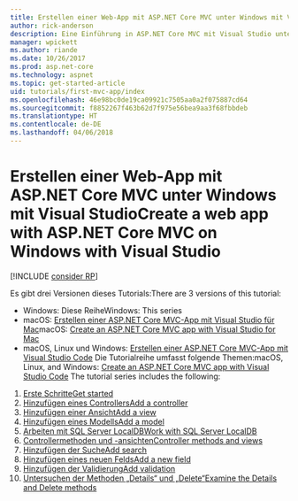 ```yaml
---
title: Erstellen einer Web-App mit ASP.NET Core MVC unter Windows mit Visual Studio
author: rick-anderson
description: Eine Einführung in ASP.NET Core MVC mit Visual Studio unter Windows finden Sie im Inhaltsverzeichnis.
manager: wpickett
ms.author: riande
ms.date: 10/26/2017
ms.prod: asp.net-core
ms.technology: aspnet
ms.topic: get-started-article
uid: tutorials/first-mvc-app/index
ms.openlocfilehash: 46e98bc0de19ca09921c7505aa0a2f075887cd64
ms.sourcegitcommit: f8852267f463b62d7f975e56bea9aa3f68fbbdeb
ms.translationtype: HT
ms.contentlocale: de-DE
ms.lasthandoff: 04/06/2018
---
```

# <a name="create-a-web-app-with-aspnet-core-mvc-on-windows-with-visual-studio"></a><span data-ttu-id="0e97b-103">Erstellen einer Web-App mit ASP.NET Core MVC unter Windows mit Visual Studio</span><span class="sxs-lookup"><span data-stu-id="0e97b-103">Create a web app with ASP.NET Core MVC on Windows with Visual Studio</span></span>

[!INCLUDE [consider RP](../../includes/razor.md)]

<span data-ttu-id="0e97b-104">Es gibt drei Versionen dieses Tutorials:</span><span class="sxs-lookup"><span data-stu-id="0e97b-104">There are 3 versions of this tutorial:</span></span>

* <span data-ttu-id="0e97b-105">Windows: Diese Reihe</span><span class="sxs-lookup"><span data-stu-id="0e97b-105">Windows: This series</span></span>
* <span data-ttu-id="0e97b-106">macOS: [Erstellen einer ASP.NET Core MVC-App mit Visual Studio für Mac](xref:tutorials/first-mvc-app-mac/start-mvc)</span><span class="sxs-lookup"><span data-stu-id="0e97b-106">macOS: [Create an ASP.NET Core MVC app with Visual Studio for Mac](xref:tutorials/first-mvc-app-mac/start-mvc)</span></span>
* <span data-ttu-id="0e97b-107">macOS, Linux und Windows: [Erstellen einer ASP.NET Core MVC-App mit Visual Studio Code](xref:tutorials/first-mvc-app-xplat/start-mvc) Die Tutorialreihe umfasst folgende Themen:</span><span class="sxs-lookup"><span data-stu-id="0e97b-107">macOS, Linux, and Windows: [Create an ASP.NET Core MVC app with Visual Studio Code](xref:tutorials/first-mvc-app-xplat/start-mvc) The tutorial series includes the following:</span></span>

1. [<span data-ttu-id="0e97b-108">Erste Schritte</span><span class="sxs-lookup"><span data-stu-id="0e97b-108">Get started</span></span>](start-mvc.md)
1. [<span data-ttu-id="0e97b-109">Hinzufügen eines Controllers</span><span class="sxs-lookup"><span data-stu-id="0e97b-109">Add a controller</span></span>](adding-controller.md)
1. [<span data-ttu-id="0e97b-110">Hinzufügen einer Ansicht</span><span class="sxs-lookup"><span data-stu-id="0e97b-110">Add a view</span></span>](adding-view.md)
1. [<span data-ttu-id="0e97b-111">Hinzufügen eines Modells</span><span class="sxs-lookup"><span data-stu-id="0e97b-111">Add a model</span></span>](adding-model.md)
1. [<span data-ttu-id="0e97b-112">Arbeiten mit SQL Server LocalDB</span><span class="sxs-lookup"><span data-stu-id="0e97b-112">Work with SQL Server LocalDB</span></span>](working-with-sql.md)
1. [<span data-ttu-id="0e97b-113">Controllermethoden und -ansichten</span><span class="sxs-lookup"><span data-stu-id="0e97b-113">Controller methods and views</span></span>](controller-methods-views.md)
1. [<span data-ttu-id="0e97b-114">Hinzufügen der Suche</span><span class="sxs-lookup"><span data-stu-id="0e97b-114">Add search</span></span>](search.md)
1. [<span data-ttu-id="0e97b-115">Hinzufügen eines neuen Felds</span><span class="sxs-lookup"><span data-stu-id="0e97b-115">Add a new field</span></span>](new-field.md)
1. [<span data-ttu-id="0e97b-116">Hinzufügen der Validierung</span><span class="sxs-lookup"><span data-stu-id="0e97b-116">Add validation</span></span>](validation.md)
1. [<span data-ttu-id="0e97b-117">Untersuchen der Methoden „Details“ und „Delete“</span><span class="sxs-lookup"><span data-stu-id="0e97b-117">Examine the Details and Delete methods</span></span>](details.md)
